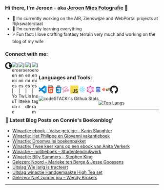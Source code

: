 ### Hi there, I'm Jeroen - aka [Jeroen Mies Fotografie][website] 👋

- 🔭 I’m currently working on the AIR, Zienswijze and WebPortal projects at Rijkswaterstaat
- 🌱 I’m currently learning everything
- ⚡ Fun fact: I love crafting fantasy terrain very much and working on the blog of my wife

### Connect with me:

[<img align="left" alt="jeroenmies" width="22px" src="https://raw.githubusercontent.com/iconic/open-iconic/master/svg/globe.svg" />][website]
[<img align="left" alt="jeroenmies | YouTube" width="22px" src="https://cdn.jsdelivr.net/npm/simple-icons@v3/icons/youtube.svg" />][youtube]
[<img align="left" alt="jeroenmies | Twitter" width="22px" src="https://cdn.jsdelivr.net/npm/simple-icons@v3/icons/twitter.svg" />][twitter]
[<img align="left" alt="jeroenmies | LinkedIn" width="22px" src="https://cdn.jsdelivr.net/npm/simple-icons@v3/icons/linkedin.svg" />][linkedin]
[<img align="left" alt="jeroenmies | Instagram" width="22px" src="https://cdn.jsdelivr.net/npm/simple-icons@v3/icons/instagram.svg" />][instagram]

<br />

### Languages and Tools:

[<img align="left" alt="Visual Studio Code" width="26px" src="https://raw.githubusercontent.com/github/explore/80688e429a7d4ef2fca1e82350fe8e3517d3494d/topics/visual-studio-code/visual-studio-code.png" />][webdevplaylist]
[<img align="left" alt="HTML5" width="26px" src="https://raw.githubusercontent.com/github/explore/80688e429a7d4ef2fca1e82350fe8e3517d3494d/topics/html/html.png" />][webdevplaylist]
[<img align="left" alt="CSS3" width="26px" src="https://raw.githubusercontent.com/github/explore/80688e429a7d4ef2fca1e82350fe8e3517d3494d/topics/css/css.png" />][cssplaylist]
[<img align="left" alt="Sass" width="26px" src="https://raw.githubusercontent.com/github/explore/80688e429a7d4ef2fca1e82350fe8e3517d3494d/topics/sass/sass.png" />][cssplaylist]
[<img align="left" alt="JavaScript" width="26px" src="https://raw.githubusercontent.com/github/explore/80688e429a7d4ef2fca1e82350fe8e3517d3494d/topics/javascript/javascript.png" />][jsplaylist]
[<img align="left" alt="React" width="26px" src="https://raw.githubusercontent.com/github/explore/80688e429a7d4ef2fca1e82350fe8e3517d3494d/topics/react/react.png" />][reactplaylist]
[<img align="left" alt="GraphQL" width="26px" src="https://raw.githubusercontent.com/github/explore/80688e429a7d4ef2fca1e82350fe8e3517d3494d/topics/graphql/graphql.png" />][webdevplaylist]
[<img align="left" alt="SQL" width="26px" src="https://raw.githubusercontent.com/github/explore/80688e429a7d4ef2fca1e82350fe8e3517d3494d/topics/sql/sql.png" />][webdevplaylist]
[<img align="left" alt="Git" width="26px" src="https://raw.githubusercontent.com/github/explore/80688e429a7d4ef2fca1e82350fe8e3517d3494d/topics/git/git.png" />][webdevplaylist]
[<img align="left" alt="GitHub" width="26px" src="https://raw.githubusercontent.com/github/explore/78df643247d429f6cc873026c0622819ad797942/topics/github/github.png" />][webdevplaylist]

<br />
<br />

<img align="left" alt="codeSTACKr's Github Stats" src="https://github-readme-stats.vercel.app/api?username=jeroenmies&show_icons=true&hide_border=true&count_private=true&theme=tokyonight" />

[![Top Langs](https://github-readme-stats.vercel.app/api/top-langs/?username=jeroenmies)](https://github.com/jeroenmies/github-readme-stats)

---

### 📕 Latest Blog Posts on Connie's Boekenblog'
<!-- BLOG-POST-LIST:START -->
- [Winactie: ebook – Valse getuige – Karin Slaughter](https://conniesboekenblog.nl/2021/09/05/winactie-ebook-valse-getuige-karin-slaughter/?utm_source=rss&utm_medium=rss&utm_campaign=winactie-ebook-valse-getuige-karin-slaughter)
- [Winactie: Het Philippe en Giovanni vakantieboek](https://conniesboekenblog.nl/2021/09/04/winactie-het-philippe-en-giovanni-vakantieboek/?utm_source=rss&utm_medium=rss&utm_campaign=winactie-het-philippe-en-giovanni-vakantieboek)
- [Winactie: Droomvallei boekenpakket](https://conniesboekenblog.nl/2021/09/03/winactie-droomvallei-boekenpakket/?utm_source=rss&utm_medium=rss&utm_campaign=winactie-droomvallei-boekenpakket)
- [Winactie: Twee keer kans op een ebook van Anita Verkerk](https://conniesboekenblog.nl/2021/09/02/winactie-twee-keer-kans-op-een-ebook-van-anita-verkerk/?utm_source=rss&utm_medium=rss&utm_campaign=winactie-twee-keer-kans-op-een-ebook-van-anita-verkerk)
- [Winactie – notitieboek – Studentendrukwerk](https://conniesboekenblog.nl/2021/09/01/winactie-notitieboek-studentendrukwerk/?utm_source=rss&utm_medium=rss&utm_campaign=winactie-notitieboek-studentendrukwerk)
- [Winactie: Billy Summers – Stephen King](https://conniesboekenblog.nl/2021/09/01/winactie-billy-summers-stephen-king/?utm_source=rss&utm_medium=rss&utm_campaign=winactie-billy-summers-stephen-king)
- [Gelezen: Noord – Marieke ten Berge & Jesse Goossens](https://conniesboekenblog.nl/2021/08/30/gelezen-noord-marieke-ten-berge-jesse-goossens/?utm_source=rss&utm_medium=rss&utm_campaign=gelezen-noord-marieke-ten-berge-jesse-goossens)
- [Uitslag Wie jarig is tracteert](https://conniesboekenblog.nl/2021/08/13/uitslag-wie-jarig-is-tracteert/?utm_source=rss&utm_medium=rss&utm_campaign=uitslag-wie-jarig-is-tracteert)
- [Uitslag winactie Handgemaakte High Tea set](https://conniesboekenblog.nl/2021/08/13/uitslag-winactie-handgemaakte-high-tea-set/?utm_source=rss&utm_medium=rss&utm_campaign=uitslag-winactie-handgemaakte-high-tea-set)
- [Gelezen: Niet zonder jou – Wendy Brokers](https://conniesboekenblog.nl/2021/08/11/gelezen-niet-zonder-jou-wendy-brokers/?utm_source=rss&utm_medium=rss&utm_campaign=gelezen-niet-zonder-jou-wendy-brokers)
<!-- BLOG-POST-LIST:END -->

---

[website]: https://jeroenmiesfotografie.nl
[twitter]: https://twitter.com/jeroenmies
[youtube]: https://www.youtube.com/channel/UCdM6wXDAk3Y8_ycxkSfAD7Q
[instagram]: https://www.instagram.com/jeroenmies/
[linkedin]: https://www.linkedin.com/in/jeroenmies/
[webdevplaylist]: https://www.youtube.com/playlist?list=PLlhZGGVFsRrTQQnp_2UwWSoAigm-9_SqR
[jsplaylist]: https://www.youtube.com/playlist?list=PLC5BA7CB1270B2073
[cssplaylist]: https://www.youtube.com/playlist?list=PLlhZGGVFsRrSeV5xra6z-nU60cqompunz
[reactplaylist]: https://www.youtube.com/playlist?list=PLC5BA7CB1270B2073
